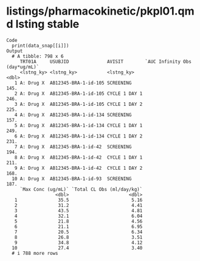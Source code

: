 # listings/pharmacokinetic/pkpl01.qmd lsting stable

    Code
      print(data_snap[[i]])
    Output
      # A tibble: 798 x 6
         TRT01A     USUBJID              AVISIT        `AUC Infinity Obs (day*ug/mL)`
         <lstng_ky> <lstng_ky>           <lstng_ky>                             <dbl>
       1 A: Drug X  AB12345-BRA-1-id-105 SCREENING                               145.
       2 A: Drug X  AB12345-BRA-1-id-105 CYCLE 1 DAY 1                           246.
       3 A: Drug X  AB12345-BRA-1-id-105 CYCLE 1 DAY 2                           225.
       4 A: Drug X  AB12345-BRA-1-id-134 SCREENING                               157.
       5 A: Drug X  AB12345-BRA-1-id-134 CYCLE 1 DAY 1                           249.
       6 A: Drug X  AB12345-BRA-1-id-134 CYCLE 1 DAY 2                           231.
       7 A: Drug X  AB12345-BRA-1-id-42  SCREENING                               194.
       8 A: Drug X  AB12345-BRA-1-id-42  CYCLE 1 DAY 1                           211.
       9 A: Drug X  AB12345-BRA-1-id-42  CYCLE 1 DAY 2                           168.
      10 A: Drug X  AB12345-BRA-1-id-93  SCREENING                               187.
         `Max Conc (ug/mL)` `Total CL Obs (ml/day/kg)`
                      <dbl>                      <dbl>
       1               35.5                       5.16
       2               31.2                       4.41
       3               43.5                       4.81
       4               32.1                       6.04
       5               21.8                       4.56
       6               21.1                       6.95
       7               20.5                       6.34
       8               26.8                       3.51
       9               34.8                       4.12
      10               27.4                       3.40
      # i 788 more rows

